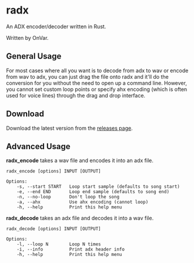 radx
====

An ADX encoder/decoder written in Rust.

Written by OnVar.

General Usage
-------------

For most cases where all you want is to decode from adx to wav or encode from
wav to adx, you can just drag the file onto radx and it'll do the conversion for
you without the need to open up a command line. However, you cannot set custom
loop points or specify ahx encoding (which is often used for voice lines)
through the drag and drop interface.

Download
--------

Download the latest version from the [releases page](https://github.com/Isaac-Lozano/radx/releases).

Advanced Usage
--------------

**radx_encode** takes a wav file and encodes it into an adx file.
```
radx_encode [options] INPUT [OUTPUT]

Options:
    -s, --start START   Loop start sample (defaults to song start)
    -e, --end END       Loop end sample (defaults to song end)
    -n, --no-loop       Don't loop the song
    -a, --ahx           Use ahx encoding (cannot loop)
    -h, --help          Print this help menu
```

**radx_decode** takes an adx file and decodes it into a wav file.
```
radx_decode [options] INPUT [OUTPUT]

Options:
    -l, --loop N        Loop N times
    -i, --info          Print adx header info
    -h, --help          Print this help menu
```
